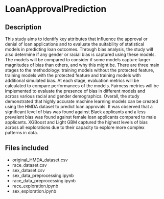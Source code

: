 # LoanApprovalPrediction

## Description
This study aims to identify key attributes that influence the approval or denial of loan applications and to evaluate the suitability of statistical models in predicting loan outcomes. Through bias analysis, the study will also determine if any gender or racial bias is captured using these models. The models will be compared to consider if some models capture larger magnitudes of bias than others, and why this might be. There are three main stages to the methodology: training models without the protected feature, training models with the protected feature and training models with additional simulated bias. At each stage, evaluation metrics will be calculated to compare performances of the models. Fairness metrics will be implemented to evaluate the presence of bias in different models and across various racial and gender demographics. Overall, the study demonstrated that highly accurate machine learning models can be created using the HMDA dataset to predict loan approvals. It was observed that a significant level of bias was found against Black applicants and a less prevalent bias was found against female loan applicants compared to male applicants. XGBoost and Light GBM captured the highest levels of bias across all explorations due to their capacity to explore more complex patterns in data.

## Files included
  * original_HMDA_dataset.csv
  * race_dataset.csv
  * sex_dataset.csv
  * sex_data_preprocessing.ipynb
  * race_data_preprocessing.ipynb
  * race_exploration.ipynb
  * sex_exploration.ipynb


